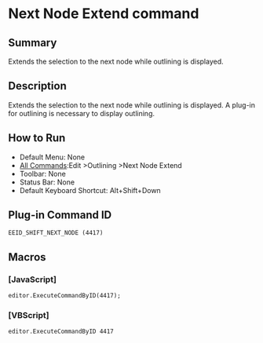 # Next Node Extend command

## Summary

Extends the selection to the next node while outlining is displayed.

## Description

Extends the selection to the next node while outlining is displayed. A plug-in for outlining is necessary to display outlining.

## How to Run

- Default Menu: None
- [All Commands](../tools/all_commands):Edit \>Outlining \>Next Node Extend
- Toolbar: None
- Status Bar: None
- Default Keyboard Shortcut: Alt+Shift+Down

## Plug-in Command ID

```
EEID_SHIFT_NEXT_NODE (4417)```

## Macros

### \[JavaScript\]

```
editor.ExecuteCommandByID(4417);
```

### \[VBScript\]

```
editor.ExecuteCommandByID 4417
```
